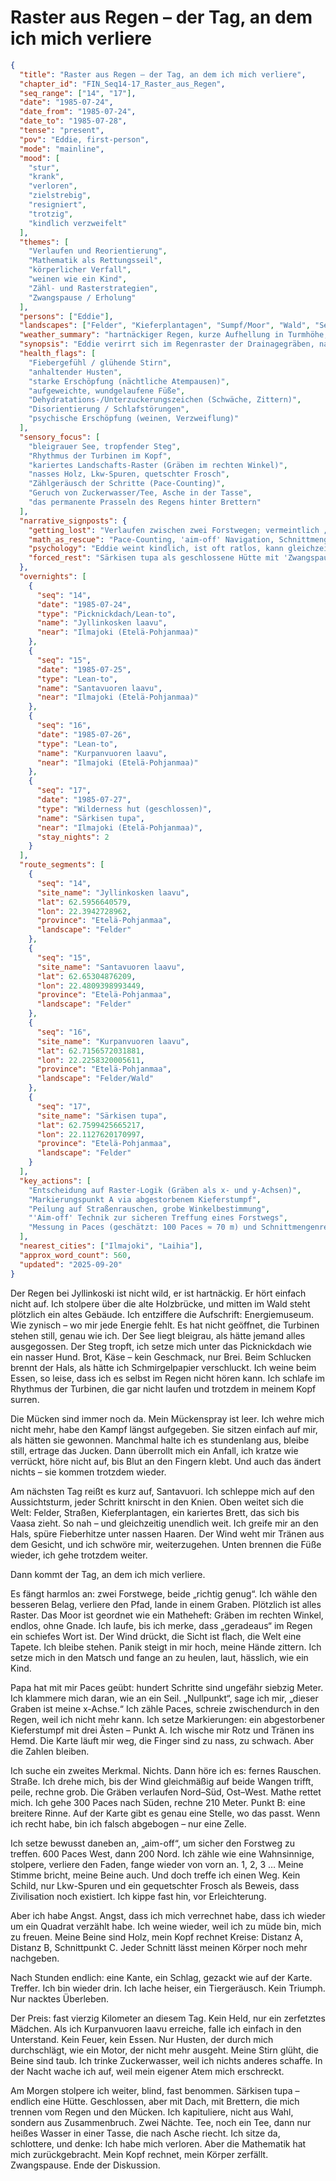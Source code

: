 # Raster aus Regen – der Tag, an dem ich mich verliere

```json
{
  "title": "Raster aus Regen – der Tag, an dem ich mich verliere",
  "chapter_id": "FIN_Seq14-17_Raster_aus_Regen",
  "seq_range": ["14", "17"],
  "date": "1985-07-24",
  "date_from": "1985-07-24",
  "date_to": "1985-07-28",
  "tense": "present",
  "pov": "Eddie, first-person",
  "mode": "mainline",
  "mood": [
    "stur",
    "krank",
    "verloren",
    "zielstrebig",
    "resigniert",
    "trotzig",
    "kindlich verzweifelt"
  ],
  "themes": [
    "Verlaufen und Reorientierung",
    "Mathematik als Rettungsseil",
    "körperlicher Verfall",
    "weinen wie ein Kind",
    "Zähl- und Rasterstrategien",
    "Zwangspause / Erholung"
  ],
  "persons": ["Eddie"],
  "landscapes": ["Felder", "Kieferplantagen", "Sumpf/Moor", "Wald", "See"],
  "weather_summary": "hartnäckiger Regen, kurze Aufhellung in Turmhöhe, kühler Wind; nasse Kälte",
  "synopsis": "Eddie verirrt sich im Regenraster der Drainagegräben, navigiert sich mit Pace-Counting und Geometrie zurück auf Kurs und muss in der geschlossenen Särkisen tupa zwei Tage Zwangspause machen, um Fieber und Erschöpfung zu überstehen.",
  "health_flags": [
    "Fiebergefühl / glühende Stirn",
    "anhaltender Husten",
    "starke Erschöpfung (nächtliche Atempausen)",
    "aufgeweichte, wundgelaufene Füße",
    "Dehydratations-/Unterzuckerungszeichen (Schwäche, Zittern)",
    "Disorientierung / Schlafstörungen",
    "psychische Erschöpfung (weinen, Verzweiflung)"
  ],
  "sensory_focus": [
    "bleigrauer See, tropfender Steg",
    "Rhythmus der Turbinen im Kopf",
    "kariertes Landschafts-Raster (Gräben im rechten Winkel)",
    "nasses Holz, Lkw-Spuren, quetschter Frosch",
    "Zählgeräusch der Schritte (Pace-Counting)",
    "Geruch von Zuckerwasser/Tee, Asche in der Tasse",
    "das permanente Prasseln des Regens hinter Brettern"
  ],
  "narrative_signposts": {
    "getting_lost": "Verlaufen zwischen zwei Forstwegen; vermeintlich „richtige“ Wahl führt in Graben",
    "math_as_rescue": "Pace-Counting, 'aim-off' Navigation, Schnittmengenberechnung aus Punkten A/B zur Bestimmung von C",
    "psychology": "Eddie weint kindlich, ist oft ratlos, kann gleichzeitig präzise rechnen — Verstand rettet, Körper bricht ein",
    "forced_rest": "Särkisen tupa als geschlossene Hütte mit 'Zwangspause' (2 Nächte)"
  },
  "overnights": [
    {
      "seq": "14",
      "date": "1985-07-24",
      "type": "Picknickdach/Lean-to",
      "name": "Jyllinkosken laavu",
      "near": "Ilmajoki (Etelä-Pohjanmaa)"
    },
    {
      "seq": "15",
      "date": "1985-07-25",
      "type": "Lean-to",
      "name": "Santavuoren laavu",
      "near": "Ilmajoki (Etelä-Pohjanmaa)"
    },
    {
      "seq": "16",
      "date": "1985-07-26",
      "type": "Lean-to",
      "name": "Kurpanvuoren laavu",
      "near": "Ilmajoki (Etelä-Pohjanmaa)"
    },
    {
      "seq": "17",
      "date": "1985-07-27",
      "type": "Wilderness hut (geschlossen)",
      "name": "Särkisen tupa",
      "near": "Ilmajoki (Etelä-Pohjanmaa)",
      "stay_nights": 2
    }
  ],
  "route_segments": [
    {
      "seq": "14",
      "site_name": "Jyllinkosken laavu",
      "lat": 62.5956640579,
      "lon": 22.3942728962,
      "province": "Etelä-Pohjanmaa",
      "landscape": "Felder"
    },
    {
      "seq": "15",
      "site_name": "Santavuoren laavu",
      "lat": 62.65304876209,
      "lon": 22.4809398993449,
      "province": "Etelä-Pohjanmaa",
      "landscape": "Felder"
    },
    {
      "seq": "16",
      "site_name": "Kurpanvuoren laavu",
      "lat": 62.7156572031881,
      "lon": 22.2258320005611,
      "province": "Etelä-Pohjanmaa",
      "landscape": "Felder/Wald"
    },
    {
      "seq": "17",
      "site_name": "Särkisen tupa",
      "lat": 62.7599425665217,
      "lon": 22.1127620170997,
      "province": "Etelä-Pohjanmaa",
      "landscape": "Felder"
    }
  ],
  "key_actions": [
    "Entscheidung auf Raster-Logik (Gräben als x- und y-Achsen)",
    "Markierungspunkt A via abgestorbenem Kieferstumpf",
    "Peilung auf Straßenrauschen, grobe Winkelbestimmung",
    "'Aim-off' Technik zur sicheren Treffung eines Forstwegs",
    "Messung in Paces (geschätzt: 100 Paces ≈ 70 m) und Schnittmengenrechnung"
  ],
  "nearest_cities": ["Ilmajoki", "Laihia"],
  "approx_word_count": 560,
  "updated": "2025-09-20"
}
```

Der Regen bei Jyllinkoski ist nicht wild, er ist hartnäckig. Er hört einfach
nicht auf. Ich stolpere über die alte Holzbrücke, und mitten im Wald steht
plötzlich ein altes Gebäude. Ich entziffere die Aufschrift: Energiemuseum. Wie
zynisch – wo mir jede Energie fehlt. Es hat nicht geöffnet, die Turbinen stehen
still, genau wie ich. Der See liegt bleigrau, als hätte jemand alles
ausgegossen. Der Steg tropft, ich setze mich unter das Picknickdach wie ein
nasser Hund. Brot, Käse – kein Geschmack, nur Brei. Beim Schlucken brennt der
Hals, als hätte ich Schmirgelpapier verschluckt. Ich weine beim Essen, so leise,
dass ich es selbst im Regen nicht hören kann. Ich schlafe im Rhythmus der
Turbinen, die gar nicht laufen und trotzdem in meinem Kopf surren.

Die Mücken sind immer noch da. Mein Mückenspray ist leer. Ich wehre mich nicht
mehr, habe den Kampf längst aufgegeben. Sie sitzen einfach auf mir, als hätten
sie gewonnen. Manchmal halte ich es stundenlang aus, bleibe still, ertrage das
Jucken. Dann überrollt mich ein Anfall, ich kratze wie verrückt, höre nicht auf,
bis Blut an den Fingern klebt. Und auch das ändert nichts – sie kommen trotzdem
wieder.

Am nächsten Tag reißt es kurz auf, Santavuori. Ich schleppe mich auf den
Aussichtsturm, jeder Schritt knirscht in den Knien. Oben weitet sich die Welt:
Felder, Straßen, Kieferplantagen, ein kariertes Brett, das sich bis Vaasa zieht.
So nah – und gleichzeitig unendlich weit. Ich greife mir an den Hals, spüre
Fieberhitze unter nassen Haaren. Der Wind weht mir Tränen aus dem Gesicht, und
ich schwöre mir, weiterzugehen. Unten brennen die Füße wieder, ich gehe trotzdem
weiter.

Dann kommt der Tag, an dem ich mich verliere.

Es fängt harmlos an: zwei Forstwege, beide „richtig genug“. Ich wähle den
besseren Belag, verliere den Pfad, lande in einem Graben. Plötzlich ist alles
Raster. Das Moor ist geordnet wie ein Matheheft: Gräben im rechten Winkel,
endlos, ohne Gnade. Ich laufe, bis ich merke, dass „geradeaus“ im Regen ein
schiefes Wort ist. Der Wind drückt, die Sicht ist flach, die Welt eine Tapete.
Ich bleibe stehen. Panik steigt in mir hoch, meine Hände zittern. Ich setze mich
in den Matsch und fange an zu heulen, laut, hässlich, wie ein Kind.

Papa hat mit mir Paces geübt: hundert Schritte sind ungefähr siebzig Meter. Ich
klammere mich daran, wie an ein Seil. „Nullpunkt“, sage ich mir, „dieser Graben
ist meine x-Achse.“ Ich zähle Paces, schreie zwischendurch in den Regen, weil
ich nicht mehr kann. Ich setze Markierungen: ein abgestorbener Kieferstumpf mit
drei Ästen – Punkt A. Ich wische mir Rotz und Tränen ins Hemd. Die Karte läuft
mir weg, die Finger sind zu nass, zu schwach. Aber die Zahlen bleiben.

Ich suche ein zweites Merkmal. Nichts. Dann höre ich es: fernes Rauschen.
Straße. Ich drehe mich, bis der Wind gleichmäßig auf beide Wangen trifft, peile,
rechne grob. Die Gräben verlaufen Nord–Süd, Ost–West. Mathe rettet mich. Ich
gehe 300 Paces nach Süden, rechne 210 Meter. Punkt B: eine breitere Rinne. Auf
der Karte gibt es genau eine Stelle, wo das passt. Wenn ich recht habe, bin ich
falsch abgebogen – nur eine Zelle.

Ich setze bewusst daneben an, „aim-off“, um sicher den Forstweg zu treffen. 600
Paces West, dann 200 Nord. Ich zähle wie eine Wahnsinnige, stolpere, verliere
den Faden, fange wieder von vorn an. 1, 2, 3 … Meine Stimme bricht, meine Beine
auch. Und doch treffe ich einen Weg. Kein Schild, nur Lkw-Spuren und ein
gequetschter Frosch als Beweis, dass Zivilisation noch existiert. Ich kippe fast
hin, vor Erleichterung.

Aber ich habe Angst. Angst, dass ich mich verrechnet habe, dass ich wieder um
ein Quadrat verzählt habe. Ich weine wieder, weil ich zu müde bin, mich zu
freuen. Meine Beine sind Holz, mein Kopf rechnet Kreise: Distanz A, Distanz B,
Schnittpunkt C. Jeder Schnitt lässt meinen Körper noch mehr nachgeben.

Nach Stunden endlich: eine Kante, ein Schlag, gezackt wie auf der Karte.
Treffer. Ich bin wieder drin. Ich lache heiser, ein Tiergeräusch. Kein Triumph.
Nur nacktes Überleben.

Der Preis: fast vierzig Kilometer an diesem Tag. Kein Held, nur ein zerfetztes
Mädchen. Als ich Kurpanvuoren laavu erreiche, falle ich einfach in den
Unterstand. Kein Feuer, kein Essen. Nur Husten, der durch mich durchschlägt, wie
ein Motor, der nicht mehr ausgeht. Meine Stirn glüht, die Beine sind taub. Ich
trinke Zuckerwasser, weil ich nichts anderes schaffe. In der Nacht wache ich
auf, weil mein eigener Atem mich erschreckt.

Am Morgen stolpere ich weiter, blind, fast benommen. Särkisen tupa – endlich
eine Hütte. Geschlossen, aber mit Dach, mit Brettern, die mich trennen vom Regen
und den Mücken. Ich kapituliere, nicht aus Wahl, sondern aus Zusammenbruch. Zwei
Nächte. Tee, noch ein Tee, dann nur heißes Wasser in einer Tasse, die nach Asche
riecht. Ich sitze da, schlottere, und denke: Ich habe mich verloren. Aber die
Mathematik hat mich zurückgebracht. Mein Kopf rechnet, mein Körper zerfällt.
Zwangspause. Ende der Diskussion.
